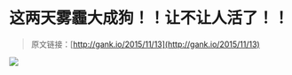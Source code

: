 # 这两天雾霾大成狗！！让不让人活了！！

> 原文链接：[http://gank.io/2015/11/13](http://gank.io/2015/11/13)

![](http://ww3.sinaimg.cn/large/7a8aed7bgw1exz7lm0ow0j20qo0hrjud.jpg)

